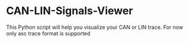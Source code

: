 # CAN-LIN-Signals-Viewer
This Python script will help you visualize your CAN or LIN trace. For now only asc trace format is supported
